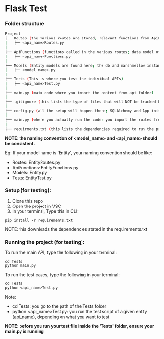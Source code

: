 # Flask Test 

### Folder structure

```bash 
Project
├── Routes (the various routes are stored; relevant functions from ApiFunctions are imported)
|   ├── <api_name>Routes.py
|
├── ApiFunctions (functions called in the various routes; data model of relevant entity is imported)
|   ├── <api_name>Functions.py
|
├── Models (Entity models are found here; the db and marshmellow instances are imported)
|   ├── <model_name>.py
|
├── Tests (This is where you test the individual APIs)
|   ├── <api_name>Test.py
|
├── main.py (main code where you import the content from api folder)
|
├── .gitignore (this lists the type of files that will NOT be tracked by GitHub)
|
├── config.py (all the setup will happen there; SQLAlchemy and App initialisation)
|
├── main.py (where you actually run the code; you import the routes from the Routes folder)
|
├── requirments.txt (this lists the dependencies required to run the project)
```

**NOTE: the naming convention of <model_name> and <api_name> should be consistent.**

Eg: If your model name is 'Entity', your naming convention should be like:
- Routes: EntityRoutes.py
- ApiFunctions: EntityFunctions.py
- Models: Entity.py
- Tests: EntityTest.py


### Setup (for testing):
1. Clone this repo
2. Open the project in VSC 
3. In your terminal, Type this in CLI: 
```
pip install -r requirements.txt
```

NOTE: this downloads the dependencies stated in the requirements.txt

### Running the project (for testing):
To run the main API, type the following in your terminal:
```
cd Tests
python main.py
```

To run the test cases, type the following in your terminal:
```
cd Tests
python <api_name>Test.py
```
Note: 
- cd Tests: you go to the path of the Tests folder
- python <api_name>Test.py: you run the test script of a given entity (api_name), depending on what you want to test

__NOTE: before you run your test file inside the 'Tests' folder, ensure your main.py is running__

